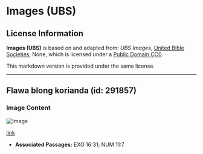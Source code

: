 # Images (UBS)

## License Information

**Images (UBS)** is based on and adapted from: _UBS Images_, [United Bible Societies](https://unitedbiblesocieties.org/), None, which is licensed under a [Public Domain CC0](https://creativecommons.org/public-domain/cc0/).

This markdown version is provided under the same license.



--------------------------------

## Flawa blong korianda (id: 291857)

### Image Content

![Image](https://cdn.aquifer.bible/aquifer-content/resources/Media/WEB-0147_coriander_flower.jpg)

[link](https://cdn.aquifer.bible/aquifer-content/resources/Media/WEB-0147_coriander_flower.jpg)

* **Associated Passages:** EXO 16:31; NUM 11:7

